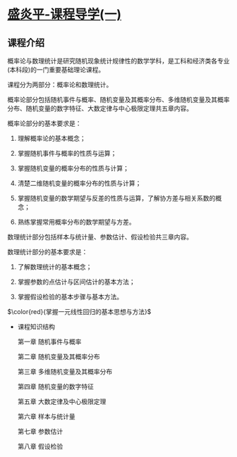 # [盛炎平-课程导学(一)](https://www.bilibili.com/video/BV1XJ411173b?p=1)

## 课程介绍

概率论与数理统计是研究随机现象统计规律性的数学学科，是工科和经济类各专业(本科段)的一门重要基础理论课程。

课程分为两部分：概率论和数理统计。

概率论部分包括随机事件与概率、随机变量及其概率分布、多维随机变量及其概率分布、随机变量的数字特征、大数定律与中心极限定理共五章内容。

概率论部分的基本要求是：

1. 理解概率论的基本概念；

2. 掌握随机事件与概率的性质与运算；

3. 掌握随机变量的概率分布的性质与计算；

4. 清楚二维随机变量的概率分布的性质与计算；

5. 掌握随机变量的数学期望与反差的性质与运算，了解协方差与相关系数的概念；

6. 熟练掌握常用概率分布的数学期望与方差。

数理统计部分包括样本与统计量、参数估计、假设检验共三章内容。

数理统计部分的基本要求是：

1. 了解数理统计的基本概念；

2. 掌握参数的点估计与区间估计的基本方法；

3. 掌握假设检验的基本步骤与基本方法。

$\color{red}{掌握一元线性回归的基本思想与方法}$

- 课程知识结构

    第一章  随机事件与概率

    第二章  随机变量及其概率分布

    第三章  多维随机变量及其概率分布

    第四章  随机变量的数字特征

    第五章  大数定律及中心极限定理

    第六章 样本与统计量

    第七章 参数估计

    第八章 假设检验
